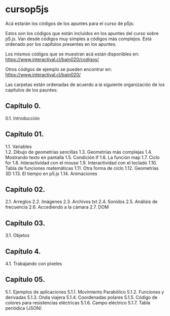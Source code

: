 # cursop5js
Acá estarán los códigos de los apuntes para el curso de p5js:

Estos son los códigos que están incluidos en los apuntes del curso sobre p5.js.
Van desde códigos muy simples a códigos más complejos.
Está ordenado por los capítulos presentes en los apuntes.

Los mismos códigos que se muestran acá están disponibles en:
https://www.interactival.cl/bain020/codigos/

Otros códigos de ejemplo se pueden encontrar en:
https://www.interactival.cl/bain020/

Las carpetas están ordenadas de acuerdo a la siguiente organización de los capítulos de los pauntes:

## Capítulo 0.
0.1. Introducción

## Capítulo 01.
1.1. Variables                                               
1.2. Dibujo de geometrías sencillas
1.3. Geometrías más complejas
1.4. Mostrando texto en pantalla
1.5. Condición If
1.6. La función map
1.7. Ciclo for
1.8. Interactividad con el mouse
1.9. Interactividad con el teclado
1.10. Tabla de funciones matemáticas
1.11. Otra forma de ciclo
1.12. Geometrías 3D
1.13. El tiempo en p5.js
1.14. Animaciones

## Capítulo 02.
2.1. Arreglos
2.2. Imágenes
2.3. Archivos txt
2.4. Sonidos
2.5. Análisis de frecuencia
2.6. Accediendo a la cámara
2.7. DOM

## Capítulo 03.
3.1. Objetos

## Capítulo 4.
4.1. Trabajando con píxeles

## Capítulo 05.
5.1. Ejemplos de aplicaciones
5.1.1. Movimiento Parabólico
5.1.2. Funciones y derivadas
5.1.3. Onda viajera
5.1.4. Coordenadas polares
5.1.5. Código de colores para resistencias eléctricas
5.1.6. Campo eléctrico
5.1.7. Tabla periódica (JSON)
